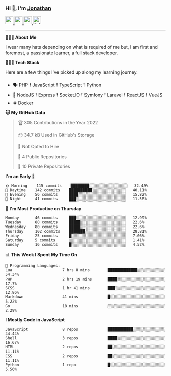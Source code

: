 ### Hi 👋, I'm [Jonathan](https://jonathan-d.ch) 

<p>
  <a href="https://www.twitter.com/redkill2108">
    <img src="https://img.shields.io/badge/twitter-%231DA1F2.svg?&style=for-the-badge&logo=twitter&logoColor=white" height=25>
  </a>
  <a href="https://www.linkedin.com/in/jdebetaz">
    <img src="https://img.shields.io/badge/linkedin-%230077B5.svg?&style=for-the-badge&logo=linkedin&logoColor=white" height=25>
  </a>
  <a href="https://www.instagram.com/jdebetaz/">
    <img src="https://img.shields.io/badge/instagram-%23E4405F.svg?&style=for-the-badge&logo=instagram&logoColor=white" height=25>
  </a>
  <a href="https://wakatime.com/@5c95ead1-71ee-4ecc-9a32-6c2b293dd432">
    <img src="https://wakatime.com/badge/user/5c95ead1-71ee-4ecc-9a32-6c2b293dd432.svg?style=for-the-badge" height=25 alt="Total time coded since Aug 23 2019" />
  </a>
</p>

-------

**🙋🏻‍♂️ About Me** 

<p>I wear many hats depending on what is required of me but, I am first and foremost, a passionate learner, a full stack developer.</p>

**👨🏻‍💻 Tech Stack** 

<p>Here are a few things I've picked up along my learning journey.</p>

- 🗣 PHP 𒑰 JavaScript 𒑰 TypeScript 𒑰 Python
- 🎒 NodeJS 𒑰 Express 𒑰 Socket.IO 𒑰 Symfony 𒑰 Laravel 𒑰 ReactJS 𒑰 VueJS
- ♽ Docker

<!--START_SECTION:waka-->
**🐱 My GitHub Data** 

> 🏆 305 Contributions in the Year 2022
 > 
> 📦 34.7 kB Used in GitHub's Storage 
 > 
> 🚫 Not Opted to Hire
 > 
> 📜 4 Public Repositories 
 > 
> 🔑 10 Private Repositories  
 > 
**I'm an Early 🐤** 

```text
🌞 Morning    115 commits    ████████░░░░░░░░░░░░░░░░░   32.49% 
🌆 Daytime    142 commits    ██████████░░░░░░░░░░░░░░░   40.11% 
🌃 Evening    56 commits     ████░░░░░░░░░░░░░░░░░░░░░   15.82% 
🌙 Night      41 commits     ███░░░░░░░░░░░░░░░░░░░░░░   11.58%

```
📅 **I'm Most Productive on Thursday** 

```text
Monday       46 commits     ███░░░░░░░░░░░░░░░░░░░░░░   12.99% 
Tuesday      80 commits     █████░░░░░░░░░░░░░░░░░░░░   22.6% 
Wednesday    80 commits     █████░░░░░░░░░░░░░░░░░░░░   22.6% 
Thursday     102 commits    ███████░░░░░░░░░░░░░░░░░░   28.81% 
Friday       25 commits     █░░░░░░░░░░░░░░░░░░░░░░░░   7.06% 
Saturday     5 commits      ░░░░░░░░░░░░░░░░░░░░░░░░░   1.41% 
Sunday       16 commits     █░░░░░░░░░░░░░░░░░░░░░░░░   4.52%

```


📊 **This Week I Spent My Time On** 

```text
💬 Programming Languages: 
Lua                      7 hrs 8 mins        █████████████░░░░░░░░░░░░   54.34% 
PHP                      2 hrs 19 mins       ████░░░░░░░░░░░░░░░░░░░░░   17.7% 
SCSS                     1 hr 41 mins        ███░░░░░░░░░░░░░░░░░░░░░░   12.86% 
Markdown                 41 mins             █░░░░░░░░░░░░░░░░░░░░░░░░   5.22% 
Go                       18 mins             ░░░░░░░░░░░░░░░░░░░░░░░░░   2.29%

```

**I Mostly Code in JavaScript** 

```text
JavaScript               8 repos             ███████████░░░░░░░░░░░░░░   44.44% 
Shell                    3 repos             ████░░░░░░░░░░░░░░░░░░░░░   16.67% 
HTML                     2 repos             ██░░░░░░░░░░░░░░░░░░░░░░░   11.11% 
CSS                      2 repos             ██░░░░░░░░░░░░░░░░░░░░░░░   11.11% 
Python                   1 repo              █░░░░░░░░░░░░░░░░░░░░░░░░   5.56%

```



<!--END_SECTION:waka-->
